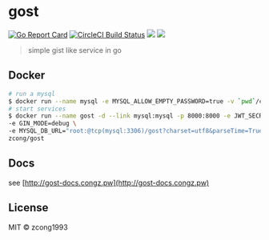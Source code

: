 # gost
[![Go Report Card](https://goreportcard.com/badge/github.com/gost-c/gost)](https://goreportcard.com/report/github.com/gost-c/gost)
[![CircleCI Build Status](https://circleci.com/gh/gost-c/gost.svg?style=shield)](https://circleci.com/gh/gost-c/gost)
[![](https://images.microbadger.com/badges/version/zcong/gost.svg)](https://microbadger.com/images/zcong/gost "Get your own version badge on microbadger.com")
[![](https://images.microbadger.com/badges/image/zcong/gost.svg)](https://microbadger.com/images/zcong/gost "Get your own image badge on microbadger.com")

> simple gist like service in go

## Docker

```sh
# run a mysql
$ docker run --name mysql -e MYSQL_ALLOW_EMPTY_PASSWORD=true -v `pwd`/create-gost.sql:/docker-entrypoint-initdb.d/create-db.sql  -d mysql
# start services
$ docker run --name gost -d --link mysql:mysql -p 8000:8000 -e JWT_SECRET=secret \
-e GIN_MODE=debug \
-e MYSQL_DB_URL="root:@tcp(mysql:3306)/gost?charset=utf8&parseTime=True&loc=Local" \
zcong/gost
```

## Docs

see [http://gost-docs.congz.pw](http://gost-docs.congz.pw)

## License

MIT &copy; zcong1993
